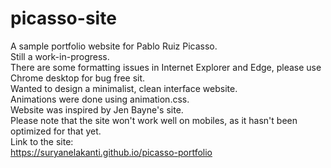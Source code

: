 # picasso-site
A sample portfolio website for Pablo Ruiz Picasso.<br>
Still a work-in-progress.<br>
There are some formatting issues in Internet Explorer and Edge, please use Chrome desktop for bug free sit.<br>
Wanted to design a minimalist, clean interface website.<br>
Animations were done using animation.css.<br>
Website was inspired by Jen Bayne's site.<br>
Please note that the site won't work well on mobiles, as it hasn't been optimized for that yet.<br>
Link to the site:<br>https://suryanelakanti.github.io/picasso-portfolio
